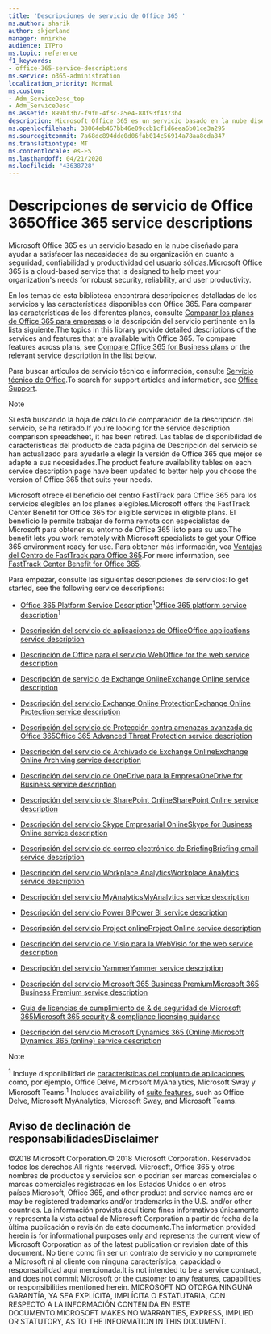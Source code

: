 ```yaml
---
title: 'Descripciones de servicio de Office 365 '
ms.author: sharik
author: skjerland
manager: mnirkhe
audience: ITPro
ms.topic: reference
f1_keywords:
- office-365-service-descriptions
ms.service: o365-administration
localization_priority: Normal
ms.custom:
- Adm_ServiceDesc_top
- Adm_ServiceDesc
ms.assetid: 899bf3b7-f9f0-4f3c-a5e4-88f93f4373b4
description: Microsoft Office 365 es un servicio basado en la nube diseñado para ayudar a satisfacer las necesidades de su organización en cuanto a seguridad, confiabilidad y productividad del usuario sólidas.
ms.openlocfilehash: 38064eb467bb46e09ccb1cf1d6eea6b01ce3a295
ms.sourcegitcommit: 7a68dc894dde0d06fab014c56914a78aa8cda847
ms.translationtype: MT
ms.contentlocale: es-ES
ms.lasthandoff: 04/21/2020
ms.locfileid: "43638728"
---
```

# <a name="office-365-service-descriptions"></a><span data-ttu-id="ce93f-103">Descripciones de servicio de Office 365</span><span class="sxs-lookup"><span data-stu-id="ce93f-103">Office 365 service descriptions</span></span> 

<span data-ttu-id="ce93f-104">Microsoft Office 365 es un servicio basado en la nube diseñado para ayudar a satisfacer las necesidades de su organización en cuanto a seguridad, confiabilidad y productividad del usuario sólidas.</span><span class="sxs-lookup"><span data-stu-id="ce93f-104">Microsoft Office 365 is a cloud-based service that is designed to help meet your organization's needs for robust security, reliability, and user productivity.</span></span> 
  
<span data-ttu-id="ce93f-p101">En los temas de esta biblioteca encontrará descripciones detalladas de los servicios y las características disponibles con Office 365. Para comparar las características de los diferentes planes, consulte [Comparar los planes de Office 365 para empresas](https://go.microsoft.com/fwlink/?LinkID=799177&amp;clcid=0x409) o la descripción del servicio pertinente en la lista siguiente.</span><span class="sxs-lookup"><span data-stu-id="ce93f-p101">The topics in this library provide detailed descriptions of the services and features that are available with Office 365. To compare features across plans, see [Compare Office 365 for Business plans](https://go.microsoft.com/fwlink/?LinkID=799177&amp;clcid=0x409) or the relevant service description in the list below.</span></span> 
  
<span data-ttu-id="ce93f-107">Para buscar artículos de servicio técnico e información, consulte [Servicio técnico de Office](https://support.office.com/).</span><span class="sxs-lookup"><span data-stu-id="ce93f-107">To search for support articles and information, see [Office Support](https://support.office.com/).</span></span>
  
> [!NOTE]
> <span data-ttu-id="ce93f-108">Si está buscando la hoja de cálculo de comparación de la descripción del servicio, se ha retirado.</span><span class="sxs-lookup"><span data-stu-id="ce93f-108">If you're looking for the service description comparison spreadsheet, it has been retired.</span></span> <span data-ttu-id="ce93f-109">Las tablas de disponibilidad de características del producto de cada página de Descripción del servicio se han actualizado para ayudarle a elegir la versión de Office 365 que mejor se adapte a sus necesidades.</span><span class="sxs-lookup"><span data-stu-id="ce93f-109">The product feature availability tables on each service description page have been updated to better help you choose the version of Office 365 that suits your needs.</span></span> 
  
<span data-ttu-id="ce93f-110">Microsoft ofrece el beneficio del centro FastTrack para Office 365 para los servicios elegibles en los planes elegibles.</span><span class="sxs-lookup"><span data-stu-id="ce93f-110">Microsoft offers the FastTrack Center Benefit for Office 365 for eligible services in eligible plans.</span></span> <span data-ttu-id="ce93f-111">El beneficio le permite trabajar de forma remota con especialistas de Microsoft para obtener su entorno de Office 365 listo para su uso.</span><span class="sxs-lookup"><span data-stu-id="ce93f-111">The benefit lets you work remotely with Microsoft specialists to get your Office 365 environment ready for use.</span></span> <span data-ttu-id="ce93f-112">Para obtener más información, vea [Ventajas del Centro de FastTrack para Office 365](https://docs.microsoft.com/fasttrack/O365-fasttrack-benefit-for-office-365).</span><span class="sxs-lookup"><span data-stu-id="ce93f-112">For more information, see [FastTrack Center Benefit for Office 365](https://docs.microsoft.com/fasttrack/O365-fasttrack-benefit-for-office-365).</span></span>
  
<span data-ttu-id="ce93f-113">Para empezar, consulte las siguientes descripciones de servicios:</span><span class="sxs-lookup"><span data-stu-id="ce93f-113">To get started, see the following service descriptions:</span></span>
  
- <span data-ttu-id="ce93f-114">[Office 365 Platform Service Description](office-365-platform-service-description/office-365-platform-service-description.md)<sup>1</sup></span><span class="sxs-lookup"><span data-stu-id="ce93f-114">[Office 365 platform service description](office-365-platform-service-description/office-365-platform-service-description.md)<sup>1</sup></span></span>

- [<span data-ttu-id="ce93f-115">Descripción del servicio de aplicaciones de Office</span><span class="sxs-lookup"><span data-stu-id="ce93f-115">Office applications service description</span></span>](office-applications-service-description/office-applications-service-description.md)

- [<span data-ttu-id="ce93f-116">Descripción de Office para el servicio Web</span><span class="sxs-lookup"><span data-stu-id="ce93f-116">Office for the web service description</span></span>](office-online-service-description/office-online-service-description.md)

- [<span data-ttu-id="ce93f-117">Descripción de servicio de Exchange Online</span><span class="sxs-lookup"><span data-stu-id="ce93f-117">Exchange Online service description</span></span>](exchange-online-service-description/exchange-online-service-description.md)

- [<span data-ttu-id="ce93f-118">Descripción del servicio Exchange Online Protection</span><span class="sxs-lookup"><span data-stu-id="ce93f-118">Exchange Online Protection service description</span></span>](exchange-online-protection-service-description/exchange-online-protection-service-description.md)

- [<span data-ttu-id="ce93f-119">Descripción del servicio de Protección contra amenazas avanzada de Office 365</span><span class="sxs-lookup"><span data-stu-id="ce93f-119">Office 365 Advanced Threat Protection service description</span></span>](office-365-advanced-threat-protection-service-description.md)

- [<span data-ttu-id="ce93f-120">Descripción del servicio de Archivado de Exchange Online</span><span class="sxs-lookup"><span data-stu-id="ce93f-120">Exchange Online Archiving service description</span></span>](exchange-online-archiving-service-description/exchange-online-archiving-service-description.md)

- [<span data-ttu-id="ce93f-121">Descripción del servicio de OneDrive para la Empresa</span><span class="sxs-lookup"><span data-stu-id="ce93f-121">OneDrive for Business service description</span></span>](onedrive-for-business-service-description.md)

- [<span data-ttu-id="ce93f-122">Descripción del servicio de SharePoint Online</span><span class="sxs-lookup"><span data-stu-id="ce93f-122">SharePoint Online service description</span></span>](sharepoint-online-service-description/sharepoint-online-service-description.md)

- [<span data-ttu-id="ce93f-123">Descripción del servicio Skype Empresarial Online</span><span class="sxs-lookup"><span data-stu-id="ce93f-123">Skype for Business Online service description</span></span>](skype-for-business-online-service-description/skype-for-business-online-service-description.md)

- [<span data-ttu-id="ce93f-124">Descripción del servicio de correo electrónico de Briefing</span><span class="sxs-lookup"><span data-stu-id="ce93f-124">Briefing email service description</span></span>](briefing-service-description.md)

- [<span data-ttu-id="ce93f-125">Descripción del servicio Workplace Analytics</span><span class="sxs-lookup"><span data-stu-id="ce93f-125">Workplace Analytics service description</span></span>](workplace-analytics-service-description.md)

- [<span data-ttu-id="ce93f-126">Descripción del servicio MyAnalytics</span><span class="sxs-lookup"><span data-stu-id="ce93f-126">MyAnalytics service description</span></span>](mya-service-description.md)

- [<span data-ttu-id="ce93f-127">Descripción del servicio Power BI</span><span class="sxs-lookup"><span data-stu-id="ce93f-127">Power BI service description</span></span>](power-bi-service-description.md)

- [<span data-ttu-id="ce93f-128">Descripción del servicio Project online</span><span class="sxs-lookup"><span data-stu-id="ce93f-128">Project Online service description</span></span>](project-online-service-description/project-online-service-description.md)

- [<span data-ttu-id="ce93f-129">Descripción del servicio de Visio para la Web</span><span class="sxs-lookup"><span data-stu-id="ce93f-129">Visio for the web service description</span></span>](visio-online-service-description/visio-online-service-description.md)

- [<span data-ttu-id="ce93f-130">Descripción del servicio Yammer</span><span class="sxs-lookup"><span data-stu-id="ce93f-130">Yammer service description</span></span>](yammer-service-description/yammer-service-description.md)

- [<span data-ttu-id="ce93f-131">Descripción del servicio Microsoft 365 Business Premium</span><span class="sxs-lookup"><span data-stu-id="ce93f-131">Microsoft 365 Business Premium service description</span></span>](microsoft-365-service-descriptions/microsoft-365-business-service-description.md)

- [<span data-ttu-id="ce93f-132">Guía de licencias de cumplimiento de & de seguridad de Microsoft 365</span><span class="sxs-lookup"><span data-stu-id="ce93f-132">Microsoft 365 security & compliance licensing guidance</span></span>](microsoft-365-service-descriptions/microsoft-365-tenantlevel-services-licensing-guidance/microsoft-365-security-compliance-licensing-guidance.md)

- [<span data-ttu-id="ce93f-133">Descripción del servicio Microsoft Dynamics 365 (Online)</span><span class="sxs-lookup"><span data-stu-id="ce93f-133">Microsoft Dynamics 365 (online) service description</span></span>](microsoft-dynamics-365-online-service-description.md)

> [!NOTE]
> <span data-ttu-id="ce93f-134"><sup>1</sup> Incluye disponibilidad de [características del conjunto de aplicaciones](https://docs.microsoft.com/office365/servicedescriptions/office-365-platform-service-description/office-365-suite-features), como, por ejemplo, Office Delve, Microsoft MyAnalytics, Microsoft Sway y Microsoft Teams.</span><span class="sxs-lookup"><span data-stu-id="ce93f-134"><sup>1</sup> Includes availability of [suite features](https://docs.microsoft.com/office365/servicedescriptions/office-365-platform-service-description/office-365-suite-features), such as Office Delve, Microsoft MyAnalytics, Microsoft Sway, and Microsoft Teams.</span></span>
  
## <a name="disclaimer"></a><span data-ttu-id="ce93f-135">Aviso de declinación de responsabilidades</span><span class="sxs-lookup"><span data-stu-id="ce93f-135">Disclaimer</span></span>

<span data-ttu-id="ce93f-136">&copy;2018 Microsoft Corporation.</span><span class="sxs-lookup"><span data-stu-id="ce93f-136">&copy; 2018 Microsoft Corporation.</span></span> <span data-ttu-id="ce93f-137">Reservados todos los derechos.</span><span class="sxs-lookup"><span data-stu-id="ce93f-137">All rights reserved.</span></span> <span data-ttu-id="ce93f-138">Microsoft, Office 365 y otros nombres de productos y servicios son o podrían ser marcas comerciales o marcas comerciales registradas en los Estados Unidos o en otros países.</span><span class="sxs-lookup"><span data-stu-id="ce93f-138">Microsoft, Office 365, and other product and service names are or may be registered trademarks and/or trademarks in the U.S. and/or other countries.</span></span> <span data-ttu-id="ce93f-139">La información provista aquí tiene fines informativos únicamente y representa la vista actual de Microsoft Corporation a partir de fecha de la última publicación o revisión de este documento.</span><span class="sxs-lookup"><span data-stu-id="ce93f-139">The information provided herein is for informational purposes only and represents the current view of Microsoft Corporation as of the latest publication or revision date of this document.</span></span> <span data-ttu-id="ce93f-140">No tiene como fin ser un contrato de servicio y no compromete a Microsoft ni al cliente con ninguna característica, capacidad o responsabilidad aquí mencionada.</span><span class="sxs-lookup"><span data-stu-id="ce93f-140">It is not intended to be a service contract, and does not commit Microsoft or the customer to any features, capabilities or responsibilities mentioned herein.</span></span> <span data-ttu-id="ce93f-141">MICROSOFT NO OTORGA NINGUNA GARANTÍA, YA SEA EXPLÍCITA, IMPLÍCITA O ESTATUTARIA, CON RESPECTO A LA INFORMACIÓN CONTENIDA EN ESTE DOCUMENTO.</span><span class="sxs-lookup"><span data-stu-id="ce93f-141">MICROSOFT MAKES NO WARRANTIES, EXPRESS, IMPLIED OR STATUTORY, AS TO THE INFORMATION IN THIS DOCUMENT.</span></span>
 